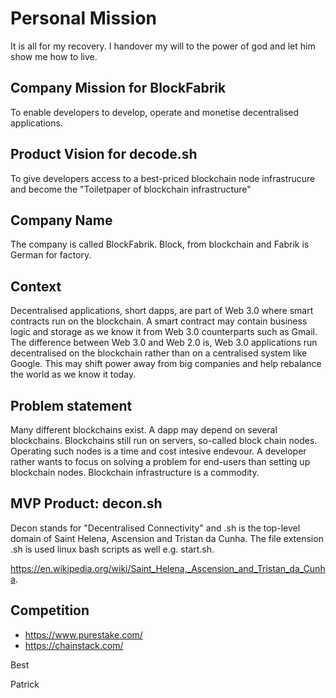 # Personal Mission

It is all for my recovery. I handover my will to the power of god and let him show me how to live. 

## Company Mission for BlockFabrik

To enable developers to develop, operate and monetise decentralised applications.

## Product Vision for decode.sh

To give developers access to a best-priced blockchain node infrastrucure and become the "Toiletpaper of blockchain infrastructure"

## Company Name

The company is called BlockFabrik. Block, from blockchain and Fabrik is German for factory. 

## Context

Decentralised applications, short dapps, are part of Web 3.0 where smart contracts run on the blockchain. A smart contract may contain business logic and storage as we know it from Web 3.0 counterparts such as Gmail. The difference between Web 3.0 and Web 2.0 is, Web 3.0 applications run decentralised on the blockchain rather than on a centralised system like Google. This may shift power away from big companies and help rebalance the world as we know it today. 

## Problem statement

Many different blockchains exist. A dapp may depend on several blockchains. Blockchains still run on servers, so-called block chain nodes. Operating such nodes is a time and cost intesive endevour. A developer rather wants to focus on solving a problem for end-users than setting up blockchain nodes. Blockchain infrastructure is a commodity.

## MVP Product: decon.sh

Decon stands for "Decentralised Connectivity" and .sh is the top-level domain of Saint Helena, Ascension and Tristan da Cunha. The file extension .sh is used linux bash scripts as well e.g. start.sh.

https://en.wikipedia.org/wiki/Saint_Helena,_Ascension_and_Tristan_da_Cunha.

## Competition

- https://www.purestake.com/
- https://chainstack.com/

Best

Patrick
